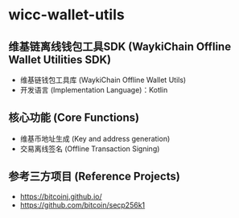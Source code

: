 # wicc-wallet-utils

## 维基链离线钱包工具SDK (WaykiChain Offline Wallet Utilities SDK)

 * 维基链钱包工具库 (WaykiChain Offline Wallet Utils)
 * 开发语言 (Implementation Language)：Kotlin 
## 核心功能 (Core Functions)
* 维基币地址生成 (Key and address generation)
* 交易离线签名 (Offline Transaction Signing)

## 参考三方项目 (Reference Projects)
* https://bitcoinj.github.io/
* https://github.com/bitcoin/secp256k1

